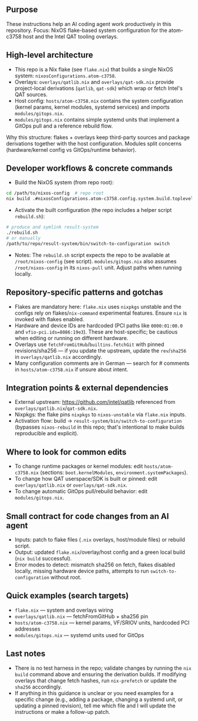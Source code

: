 ## Purpose

These instructions help an AI coding agent work productively in this repository. Focus: NixOS flake-based system configuration for the atom-c3758 host and the Intel QAT tooling overlays.

## High-level architecture

- This repo is a Nix flake (see `flake.nix`) that builds a single NixOS system: `nixosConfigurations.atom-c3758`.
- Overlays: `overlays/qatlib.nix` and `overlays/qat-sdk.nix` provide project-local derivations (`qatlib`, `qat-sdk`) which wrap or fetch Intel's QAT sources.
- Host config: `hosts/atom-c3758.nix` contains the system configuration (kernel params, kernel modules, systemd services) and imports `modules/gitops.nix`.
- `modules/gitops.nix` contains simple systemd units that implement a GitOps pull and a reference rebuild flow.

Why this structure: flakes + overlays keep third-party sources and package derivations together with the host configuration. Modules split concerns (hardware/kernel config vs GitOps/runtime behavior).

## Developer workflows & concrete commands

- Build the NixOS system (from repo root):

```bash
cd /path/to/nixos-config  # repo root
nix build .#nixosConfigurations.atom-c3758.config.system.build.toplevel --out-link ./result-system
```

- Activate the built configuration (the repo includes a helper script `rebuild.sh`):

```bash
# produce and symlink result-system
./rebuild.sh
# or manually
/path/to/repo/result-system/bin/switch-to-configuration switch
```

- Notes: The `rebuild.sh` script expects the repo to be available at `/root/nixos-config` (see script). `modules/gitops.nix` also assumes `/root/nixos-config` in its `nixos-pull` unit. Adjust paths when running locally.

## Repository-specific patterns and gotchas

- Flakes are mandatory here: `flake.nix` uses `nixpkgs` unstable and the configs rely on flakes/`nix-command` experimental features. Ensure `nix` is invoked with flakes enabled.
- Hardware and device IDs are hardcoded (PCI paths like `0000:01:00.0` and `vfio-pci.ids=8086:19e3`). These are host-specific; be cautious when editing or running on different hardware.
- Overlays use `fetchFromGitHub`/`builtins.fetchGit` with pinned revisions/sha256 — if you update the upstream, update the `rev`/`sha256` in `overlays/qatlib.nix` accordingly.
- Many configuration comments are in German — search for # comments in `hosts/atom-c3758.nix` if unsure about intent.

## Integration points & external dependencies

- External upstream: https://github.com/intel/qatlib referenced from `overlays/qatlib.nix`/`qat-sdk.nix`.
- Nixpkgs: the flake pins `nixpkgs` to `nixos-unstable` via `flake.nix` inputs.
- Activation flow: build -> `result-system/bin/switch-to-configuration` (bypasses `nixos-rebuild` in this repo; that's intentional to make builds reproducible and explicit).

## Where to look for common edits

- To change runtime packages or kernel modules: edit `hosts/atom-c3758.nix` (sections: `boot.kernelModules`, `environment.systemPackages`).
- To change how QAT userspace/SDK is built or pinned: edit `overlays/qatlib.nix` or `overlays/qat-sdk.nix`.
- To change automatic GitOps pull/rebuild behavior: edit `modules/gitops.nix`.

## Small contract for code changes from an AI agent

- Inputs: patch to flake files (`.nix` overlays, host/module files) or rebuild script.
- Output: updated `flake.nix`/overlay/host config and a green local build (`nix build` successful).
- Error modes to detect: mismatch sha256 on fetch, flakes disabled locally, missing hardware device paths, attempts to run `switch-to-configuration` without root.

## Quick examples (search targets)

- `flake.nix` — system and overlays wiring
- `overlays/qatlib.nix` — fetchFromGitHub + sha256 pin
- `hosts/atom-c3758.nix` — kernel params, VF/SRIOV units, hardcoded PCI addresses
- `modules/gitops.nix` — systemd units used for GitOps

## Last notes

- There is no test harness in the repo; validate changes by running the `nix build` command above and ensuring the derivation builds. If modifying overlays that change fetch hashes, run `nix-prefetch` or update the `sha256` accordingly.
- If anything in this guidance is unclear or you need examples for a specific change (e.g., adding a package, changing a systemd unit, or updating a pinned revision), tell me which file and I will update the instructions or make a follow-up patch.
